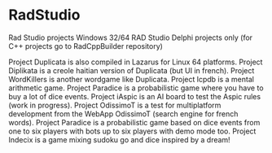 # RadStudio
Rad Studio projects
Windows 32/64 RAD Studio Delphi projects only (for C++ projects go to RadCppBuilder repository)

Project Duplicata is also compiled in Lazarus for Linux 64 platforms. 
Project Diplikata is a creole haitian version of Duplicata (but UI in french). 
Project WordKillers is another wordgame like Duplicata.
Project lcpdb is a mental arithmetic game.
Project Paradice is a probabilistic game where you have to buy a lot of dice events.
Project iAspic is an AI board to test the Aspic rules (work in progress). 
Project OdissimoT is a test for multiplatform development from the WebApp OdissimoT (search engine for french words).
Project Paradice is a probabilistic game based on dice events from one to six players with bots up to six players with demo mode too.
Project Indecix is a game mixing sudoku go and dice inspired by a dream!
